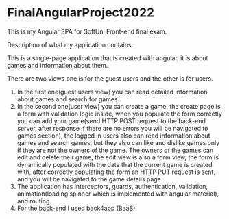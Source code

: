# FinalAngularProject2022
This is my Angular SPA for SoftUni Front-end final exam.

Description of what my application contains.

This is a single-page application that is created with angular, it is about games and information about them. 

There are two views one is for the guest users and the other is for users.

1. In the first one(guest users view) you can read detailed information about games and search for games.
2. In the second one(user view) you can create a game, the create page is a form with validation logic inside, when you populate the form correctly you can add your game(send HTTP POST request to the back-end server, after response if there are no errors you will be navigated to games section), the logged in users also can read information about games and search games, but they also can like and dislike games only if they are not the owners of the game. The owners of the games can edit and delete their game, the edit view is also a form view, the form is dynamically populated with the data that the current game is created with, after correctly populating the form an HTTP PUT request is sent, and you will be navigated to the game details page.
3. The application has interceptors, guards, authentication, validation, animation(loading spinner which is implemented with angular material), and routing.
4. For the back-end I used back4app (BaaS). 
    
